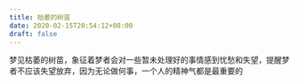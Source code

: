 ```yaml
---
title: 枯萎的树苗
date: 2020-02-15T20:54:12+08:00
draft: false
---
```


梦见枯萎的树苗，象征着梦者会对一些暂未处理好的事情感到忧愁和失望，提醒梦者不应该失望放弃，因为无论做何事，一个人的精神气都是最重要的